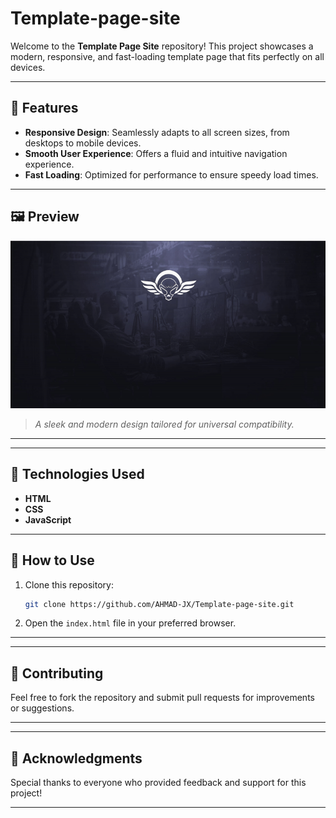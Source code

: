 # Template-page-site


Welcome to the **Template Page Site** repository! This project showcases a modern, responsive, and fast-loading template page that fits perfectly on all devices.

---

## 🌟 Features

- **Responsive Design**: Seamlessly adapts to all screen sizes, from desktops to mobile devices.
- **Smooth User Experience**: Offers a fluid and intuitive navigation experience.
- **Fast Loading**: Optimized for performance to ensure speedy load times.

---

## 🖼️ Preview

![Preview](https://github.com/AHMAD-JX/Template-page-site/blob/0846c62ccfae3fc684695e725e67b6d3551bd22e/screenshots/gif.gif)

> _A sleek and modern design tailored for universal compatibility._

---



---

## 🔧 Technologies Used

- **HTML**
- **CSS**
- **JavaScript**

---

## 🚀 How to Use

1. Clone this repository:
   ```bash
   git clone https://github.com/AHMAD-JX/Template-page-site.git
   ```
2. Open the `index.html` file in your preferred browser.

---


---

## 🤝 Contributing

Feel free to fork the repository and submit pull requests for improvements or suggestions.

---


---

## 🙌 Acknowledgments

Special thanks to everyone who provided feedback and support for this project!

---

